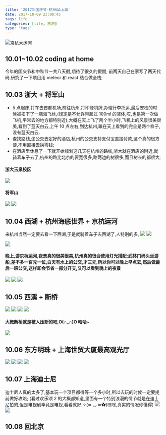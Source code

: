 ```yaml
---
title: '2017年国庆节-杭州&&上海'
date: 2017-10-09 23:00:43
tags: life
categories: [life, 旅游]
type: 'tags'
---
```


![京杭大运河](https://cdn.ionestar.cn/IMG_yunhe.JPG)

<!--more-->

## 10.01~10.02 coding at home

今年的国庆节和中秋节一共八天假,期待了很久的假期;
前两天自己在家写了两天代码,研究了一下项目用 meteor 和 react 结合做全栈;

## 10.03 浙大 + 将军山

-   5 点起床,打车去首都机场,前往杭州,打印登机牌,办理行李托运,最后安检的时候被扣下了一瓶海飞丝,(规定是不允许带超过 100ml 的液体,哎,也是第一次做飞机,平常去的地方都特别近),大概在天上飞了两个半小时,飞机上的风景很美很美,看到了蓝天白云,上午 10 点左右,到达杭州,跟在天上看到的完全是两个样子,没有蓝天白云.
-   查找路线,坐公交去定好的酒店,杭州的公交支持支付宝直接付款,这个真的很方便,不用直接去换零钱;
-   在酒店里休息了一下就开始规划这几天在杭州的路线,浙大就在酒店的附近,就骑着车子去了,杭州的路比北京的要宽很多,路两边的树很多,而且树长的都很大;

#### 浙大玉泉校区

![](https://cdn.ionestar.cn/IMG_zd.jpg)

#### 将军山

![](https://cdn.ionestar.cn/IMG_jjs.jpg)
![](https://cdn.ionestar.cn/IMG_sd.jpg)

## 10.04 西湖 + 杭州海底世界 + 京杭运河

来杭州当然一定要去看一下西湖,于是就骑着车子去西湖了,人特别的多,
![](https://cdn.ionestar.cn/IMG_xh.jpg)
![](https://cdn.ionestar.cn/IMG_leifeng.JPG)

![](https://cdn.ionestar.cn/hd.jpg)

#### 晚上,游京杭运河,夜景真的很美很美,杭州真的很会使用灯光搭配;武林门码头坐游船,差不多一百元一位,白天有水上的公交,才三元,所以你可以晚上早点去,然后做最后一班公交,这样即会节省一部分开支,又可以看到晚上的夜景

![](https://cdn.ionestar.cn/IMG_yunhe1.JPG)
![](https://cdn.ionestar.cn/IMG_yunhe2.JPG)
![](https://cdn.ionestar.cn/IMG_yunhe3.JPG)

## 10.05 西溪 + 断桥

![](https://cdn.ionestar.cn/XIXI.jpg)
![](https://cdn.ionestar.cn/IMG_xixi.JPG)
![](https://cdn.ionestar.cn/IMG_xixi1.JPG)
![](https://cdn.ionestar.cn/IMG_xixi2.JPG)

#### 大概断桥就是被人压断的吧,O(∩_∩)O 哈哈~

![](https://cdn.ionestar.cn/IMG_duanqiao.jpeg)

## 10.06 东方明珠 + 上海世贸大厦最高观光厅

![](https://cdn.ionestar.cn/IMG_sh.jpeg)
![](https://cdn.ionestar.cn/IMG_sh1.jpeg)
![](https://cdn.ionestar.cn/IMG_sh2.JPG)
![](https://cdn.ionestar.cn/IMG_sh3.JPG)

## 10.07 上海迪士尼

迪士尼人真的太多了,基本玩一个项目都得等一个多小时,所以去玩的时候一定要提前做好攻略;
(看过欢乐颂 2 的大概都知道,里面有一个特别浪漫的情节就是在迪士尼拍的,但是电视剧毕竟是电视,看看就好,✧(≖ ◡ ≖✿)嘿嘿,真实的情况你懂得)
![](https://cdn.ionestar.cn/IMG_dsn1.jpg)
![](https://cdn.ionestar.cn/IMG_dsn.jpg)

## 10.08 回北京
